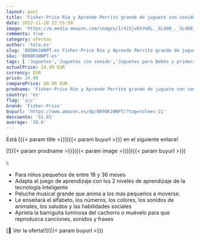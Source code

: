 ```yaml
---
layout: post
title: 'Fisher-Price Ríe y Aprende Perrito grande de juguete con sonidos  canciones y frases  regalo para bebés +18 meses  Mattel HDJ18 '
date: 2022-11-18 22:55:59
image: 'https://m.media-amazon.com/images/I/415jvEh7m0L._SL500_._SL400_.jpg'
comments: true
category: ofertas
author: 'tole.es'
slug: 'B098K1WNPT-es Fisher-Price Ríe y Aprende Perrito grande de juguete con...'
sku: 'B098K1WNPT-es'
tags: [ 'Juguetes','Juguetes con sonido','Juguetes para Bebés y primera infancia','Juguetes y juegos','bebés','fisher-price','🇪🇸', ]
actualPrice: 24.49 EUR
currency: EUR
price: 24.49
comparePrice: 49.99 EUR
prodname: 'Fisher-Price Ríe y Aprende Perrito grande de juguete con sonidos  canciones y frases  regalo para bebés +18 meses  Mattel HDJ18 '
country: 'es'
flag: '🇪🇸'
brand: 'Fisher-Price'
buyurl: 'https://www.amazon.es/dp/B098K1WNPT/?tag=tolees-21'
descuento: '51.01'
average: '28.6'
---
```


Está [{{< param title >}}]({{< param buyurl >}}) en el siguiente enlace!

[![{{< param prodname >}}]({{< param image >}})]({{< param buyurl >}})

ℹ️:

- Para niños pequeños de entre 18 y 36 meses
- Adapta el juego de aprendizaje con los 2 niveles de aprendizaje de la tecnología Inteligente
- Peluche musical grande que anima a los más pequeños a moverse.
- Le enseñará el alfabeto, los números, los colores, los sonidos de animales, los saludos y las habilidades sociales
- Aprieta la barriguita luminosa del cachorro o muévelo para que reproduzca canciones, sonidos y frases

[🛒 Ver la oferta!!]({{< param buyurl >}})
